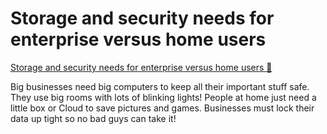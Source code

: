 # Storage and security needs for enterprise versus home users

[Storage and security needs for enterprise versus home users 🔗](https://www.coursera.org/learn/introduction-to-computers-and-operating-systems-and-security/discussionPrompt/yobh5/storage-and-security-needs-for-enterprise-versus-home-users)

Big businesses need big computers to keep all their important stuff safe. They use big rooms with lots of blinking lights! People at home just need a little box or Cloud to save pictures and games. Businesses must lock their data up tight so no bad guys can take it!
